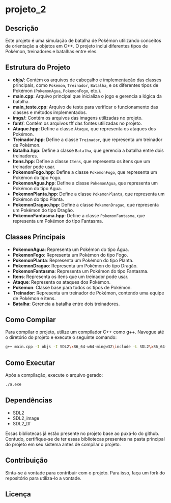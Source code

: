 # projeto_2
## Descrição

Este projeto é uma simulação de batalha de Pokémon utilizando conceitos de orientação a objetos em C++. O projeto inclui diferentes tipos de Pokémon, treinadores e batalhas entre eles.

## Estrutura do Projeto
- **objs/**: Contém os arquivos de cabeçalho e implementação das classes principais, como `Pokemon`, `Treinador`, `Batalha`, e os diferentes tipos de Pokémon (`PokemonAgua`, `PokemonFogo`, etc.).
- **main.cpp**: Arquivo principal que inicializa o jogo e gerencia a lógica da batalha.
- **main_teste.cpp**: Arquivo de teste para verificar o funcionamento das classes e métodos implementados.
- **imgs/**: Contém os arquivos das imagens utilizadas no projeto.
- **font/**: Contém os arquivos tff das fontes utilizadas no projeto.
- **Ataque.hpp**: Define a classe `Ataque`, que representa os ataques dos Pokémon.
- **Treinador.hpp**: Define a classe `Treinador`, que representa um treinador de Pokémon.
- **Batalha.hpp**: Define a classe `Batalha`, que gerencia a batalha entre dois treinadores.
- **Itens.hpp**: Define a classe `Itens`, que representa os itens que um treinador pode usar.
- **PokemonFogo.hpp**: Define a classe `PokemonFogo`, que representa um Pokémon do tipo Fogo.
- **PokemonAgua.hpp**: Define a classe `PokemonAgua`, que representa um Pokémon do tipo Água.
- **PokemonPlanta.hpp**: Define a classe `PokemonPlanta`, que representa um Pokémon do tipo Planta.
- **PokemonDragao.hpp**: Define a classe `PokemonDragao`, que representa um Pokémon do tipo Dragão.
- **PokemonFantasma.hpp**: Define a classe `PokemonFantasma`, que representa um Pokémon do tipo Fantasma.

## Classes Principais
- **PokemonAgua**: Representa um Pokémon do tipo Água.
- **PokemonFogo**: Representa um Pokémon do tipo Fogo.
- **PokemonPlanta**: Representa um Pokémon do tipo Planta.
- **PokemonDragao**: Representa um Pokémon do tipo Dragão.
- **PokemonFantasma**: Representa um Pokémon do tipo Fantasma.
- **Itens**: Representa os itens que um treinador pode usar.
- **Ataque**: Representa os ataques dos Pokémon.
- **Pokemon**: Classe base para todos os tipos de Pokémon.
- **Treinador**: Representa um treinador de Pokémon, contendo uma equipe de Pokémon e itens.
- **Batalha**: Gerencia a batalha entre dois treinadores.

## Como Compilar

Para compilar o projeto, utilize um compilador C++ como g++. Navegue até o diretório do projeto e execute o seguinte comando:

```sh
g++ main.cpp -I objs -I SDL2\x86_64-w64-mingw32\include -L SDL2\x86_64-w64-mingw32\lib -lmingw32 -lSDL2main -lSDL2 -lSDL2_image -lSDL2_ttf
```

## Como Executar

Após a compilação, execute o arquivo gerado:

```sh
./a.exe
```

## Dependências

- SDL2
- SDL2_image
- SDL2_ttf

Essas bibliotecas já estão presente no projeto base ao puxá-lo do github. Contudo, certifique-se de ter essas bibliotecas presentes na pasta principal do projeto em seu sistema antes de compilar o projeto.

## Contribuição

Sinta-se à vontade para contribuir com o projeto. Para isso, faça um fork do repositório para utiliza-lo a vontade.

## Licença

